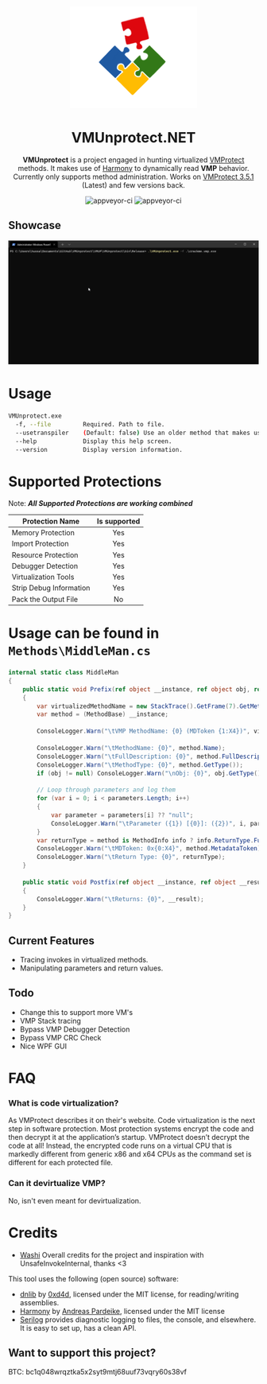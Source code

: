 <p align="center">
  <img width="256" heigth="256" src="Images/vmup.png">
<h1 align="center">VMUnprotect.NET</h1>
<p align="center">
  <strong>VMUnprotect</strong> is a project engaged in hunting virtualized <a href="https://vmpsoft.com">VMProtect</a> methods. It makes use of <a href="https://github.com/pardeike/Harmony">Harmony</a> to dynamically read <strong>VMP</strong> behavior. Currently only supports method administration. Works on <a href="https://vmpsoft.com/20210919/vmprotect-3-5-1/">VMProtect 3.5.1</a> (Latest) and few versions back.
</p>
</p>
<p align="center">
  <img src="https://forthebadge.com/images/badges/built-with-love.svg" alt="appveyor-ci" />
  <img src="https://forthebadge.com/images/badges/made-with-c-sharp.svg" alt="appveyor-ci" />
</p>
</p>

## Showcase
<img src="Images/show.gif">

# Usage
```sh
VMUnprotect.exe 
  -f, --file         Required. Path to file.
  --usetranspiler    (Default: false) Use an older method that makes use of Transpiler (not recommended).
  --help             Display this help screen.
  --version          Display version information.
```

# Supported Protections
Note: ***All Supported Protections are working combined***

Protection Name | Is supported | 
------------- | :----: 
Memory Protection | Yes 
Import Protection | Yes 
Resource Protection | Yes 
Debugger Detection | Yes 
Virtualization Tools | Yes 
Strip Debug Information | Yes 
Pack the Output File | No

# Usage can be found in ```Methods\MiddleMan.cs```
```csharp
internal static class MiddleMan
{
    public static void Prefix(ref object __instance, ref object obj, ref object[] parameters, ref object[] arguments)
    {
        var virtualizedMethodName = new StackTrace().GetFrame(7).GetMethod();
        var method = (MethodBase) __instance;

        ConsoleLogger.Warn("\tVMP MethodName: {0} (MDToken {1:X4})", virtualizedMethodName.FullDescription(), virtualizedMethodName.MetadataToken.ToString());

        ConsoleLogger.Warn("\tMethodName: {0}", method.Name);
        ConsoleLogger.Warn("\tFullDescription: {0}", method.FullDescription());
        ConsoleLogger.Warn("\tMethodType: {0}", method.GetType());
        if (obj != null) ConsoleLogger.Warn("\nObj: {0}", obj.GetType());
        
        // Loop through parameters and log them
        for (var i = 0; i < parameters.Length; i++)
        {
            var parameter = parameters[i] ?? "null";
            ConsoleLogger.Warn("\tParameter ({1}) [{0}]: ({2})", i, parameter.GetType(), parameter);
        }
        var returnType = method is MethodInfo info ? info.ReturnType.FullName : "System.Object";
        ConsoleLogger.Warn("\tMDToken: 0x{0:X4}", method.MetadataToken);
        ConsoleLogger.Warn("\tReturn Type: {0}", returnType);
    }
    
    public static void Postfix(ref object __instance, ref object __result, ref object obj, ref object[] parameters, ref object[] arguments)
    {
        ConsoleLogger.Warn("\tReturns: {0}", __result);
    }
}
```

## Current Features
- Tracing invokes in virtualized methods.
- Manipulating parameters and return values.

## Todo
- Change this to support more VM's
- VMP Stack tracing
- Bypass VMP Debugger Detection
- Bypass VMP CRC Check
- Nice WPF GUI

# FAQ
### What is code virtualization? 
As VMProtect describes it on their's website. Code virtualization is the next step in software protection. Most protection systems encrypt the code and then decrypt it at the application’s startup. VMProtect doesn’t decrypt the code at all! Instead, the encrypted code runs on a virtual CPU that is markedly different from generic x86 and x64 CPUs as the command set is different for each protected file.

### Can it devirtualize VMP?
No, isn't even meant for devirtualization.

# Credits
* [Washi](https://github.com/Washi1337) Overall credits for the project and inspiration with UnsafeInvokeInternal, thanks <3

This tool uses the following (open source) software:
* [dnlib](https://github.com/0xd4d/dnlib) by [0xd4d](https://github.com/0xd4d), licensed under the MIT license, for reading/writing assemblies.
* [Harmony](https://github.com/pardeike/Harmony) by [Andreas Pardeike](https://github.com/pardeike), licensed under the MIT license
* [Serilog](https://github.com/serilog/serilog) provides diagnostic logging to files, the console, and elsewhere. It is easy to set up, has a clean API.


## Want to support this project?
BTC: bc1q048wrqztka5x2syt9mtj68uuf73vqry60s38vf